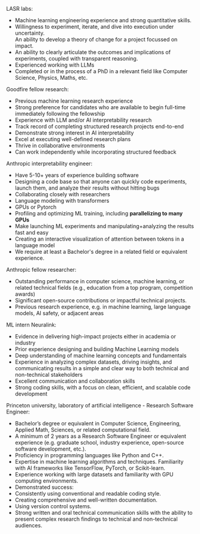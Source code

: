 LASR labs:
  -  Machine learning engineering experience and strong quantitative skills.
  -  Willingness to experiment, iterate, and dive into execution under uncertainty.  
     An ability to develop a theory of change for a project focussed on impact.
  -  An ability to clearly articulate the outcomes and implications of experiments, coupled with transparent reasoning.
  -  Experienced working with LLMs
  -  Completed or in the process of a PhD in a relevant field like Computer Science, Physics, Maths, etc.

Goodfire fellow research:
  -  Previous machine learning research experience
  -  Strong preference for candidates who are available to begin full-time immediately following the fellowship
  -  Experience with LLM and/or AI interpretability research
  -  Track record of completing structured research projects end-to-end
  -  Demonstrate strong interest in AI interpretability
  -  Excel at executing well-defined research plans
  -  Thrive in collaborative environments
  -  Can work independently while incorporating structured feedback


Anthropic interpretability engineer:
  -  Have 5-10+ years of experience building software
  -  Designing a code base so that anyone can quickly code experiments, launch them, and analyze their results without hitting bugs
  -  Collaborating closely with researchers
  -  Language modeling with transformers
  -  GPUs or Pytorch
  -  Profiling and optimizing ML training, including **parallelizing to many GPUs**
  -  Make launching ML experiments and manipulating+analyzing the results fast and easy
  -  Creating an interactive visualization of attention between tokens in a language model
  -  We require at least a Bachelor's degree in a related field or equivalent experience.

Anthropic fellow researcher:
  -  Outstanding performance in computer science, machine learning, or related technical fields (e.g., education from a top program, competition awards)  
  -  Significant open-source contributions or impactful technical projects.
  -  Previous research experience, e.g. in machine learning, large language models, AI safety, or adjacent areas

ML intern Neuralink:
  -  Evidence in delivering high-impact projects either in academia or industry
  -  Prior experience designing and building Machine Learning models
  -  Deep understanding of machine learning concepts and fundamentals
  -  Experience in analyzing complex datasets, driving insights, and communicating results in a simple and clear way to both technical and non-technical stakeholders
  -  Excellent communication and collaboration skills
  -  Strong coding skills, with a focus on clean, efficient, and scalable code development

Princeton university, laboratory of artificial intelligence - Research Software Engineer:
  - Bachelor’s degree or equivalent in Computer Science, Engineering, Applied Math, Sciences, or related computational field.
  - A minimum of 2 years as a Research Software Engineer or equivalent experience (e.g. graduate school, industry experience, open-source software development, etc.).
  - Proficiency in programming languages like Python and C++.
  - Expertise in machine learning algorithms and techniques. Familiarity with AI frameworks like TensorFlow, PyTorch, or Scikit-learn.
  - Experience working with large datasets and familiarity with GPU computing environments.
  - Demonstrated success:
  - Consistently using conventional and readable coding style.
  - Creating comprehensive and well-written documentation.
  - Using version control systems.
  - Strong written and oral technical communication skills with the ability to present complex research findings to technical and non-technical audiences.

